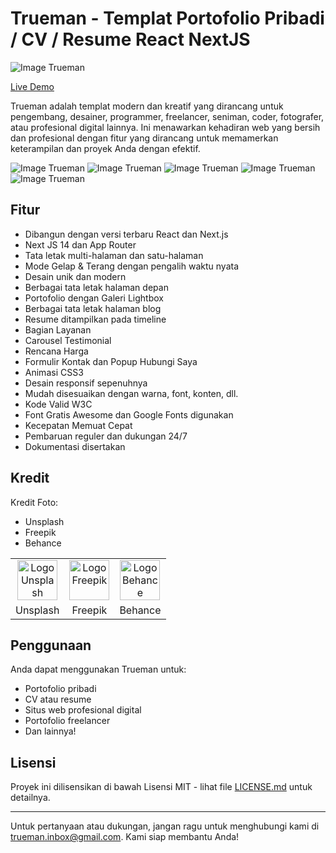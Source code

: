 # Trueman - Templat Portofolio Pribadi / CV / Resume React NextJS

![Image Trueman](https://s3.envato.com/files/486694720/preview.__large_preview.png)

[Live Demo](https://trueman-react.vercel.app/)

Trueman adalah templat modern dan kreatif yang dirancang untuk pengembang, desainer, programmer, freelancer, seniman, coder, fotografer, atau profesional digital lainnya. Ini menawarkan kehadiran web yang bersih dan profesional dengan fitur yang dirancang untuk memamerkan keterampilan dan proyek Anda dengan efektif.

![Image Trueman](https://bslthemes.com/graphs/trueman_react/1.jpg)
![Image Trueman](https://bslthemes.com/graphs/trueman_react/2.png)
![Image Trueman](https://bslthemes.com/graphs/trueman_react/3.png)
![Image Trueman](https://bslthemes.com/graphs/trueman_react/4.png)
![Image Trueman](https://bslthemes.com/graphs/trueman_react/5.png)


## Fitur

- Dibangun dengan versi terbaru React dan Next.js
- Next JS 14 dan App Router
- Tata letak multi-halaman dan satu-halaman
- Mode Gelap & Terang dengan pengalih waktu nyata
- Desain unik dan modern
- Berbagai tata letak halaman depan
- Portofolio dengan Galeri Lightbox
- Berbagai tata letak halaman blog
- Resume ditampilkan pada timeline
- Bagian Layanan
- Carousel Testimonial
- Rencana Harga
- Formulir Kontak dan Popup Hubungi Saya
- Animasi CSS3
- Desain responsif sepenuhnya
- Mudah disesuaikan dengan warna, font, konten, dll.
- Kode Valid W3C
- Font Gratis Awesome dan Google Fonts digunakan
- Kecepatan Memuat Cepat
- Pembaruan reguler dan dukungan 24/7
- Dokumentasi disertakan

## Kredit

Kredit Foto:
- Unsplash
- Freepik
- Behance

<table>
  <tr>
    <td align="center"><img src="https://seeklogo.com/images/U/unsplash-logo-50F0DCF9BD-seeklogo.com.png" alt="Logo Unsplash" width="64"></td>
    <td align="center"><img src="https://cdn.freebiesupply.com/logos/large/2x/freepik-logo-png-transparent.png" alt="Logo Freepik" width="64"></td>
    <td align="center"><img src="https://seeklogo.com/images/B/behance-logo-1373E40919-seeklogo.com.png" alt="Logo Behance" width="64"></td>
  </tr>
  <tr>
    <td align="center">Unsplash</td>
    <td align="center">Freepik</td>
    <td align="center">Behance</td>
  </tr>
</table>



## Penggunaan

Anda dapat menggunakan Trueman untuk:

- Portofolio pribadi
- CV atau resume
- Situs web profesional digital
- Portofolio freelancer
- Dan lainnya!

## Lisensi

Proyek ini dilisensikan di bawah Lisensi MIT - lihat file [LICENSE.md](LICENSE.md) untuk detailnya.

---

Untuk pertanyaan atau dukungan, jangan ragu untuk menghubungi kami di [trueman.inbox@gmail.com](mailto:trueman.inbox@gmail.com). Kami siap membantu Anda!